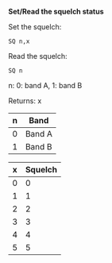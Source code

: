 __Set/Read the squelch status__

Set the squelch:

	SQ n,x

Read the squelch:

	SQ n
	
n: 0: band A, 1: band B

Returns: x

|n|Band|
|---|---|
|0|Band A
|1|Band B

|x|Squelch|
|---|---|
|0|0
|1|1
|2|2
|3|3
|4|4
|5|5

